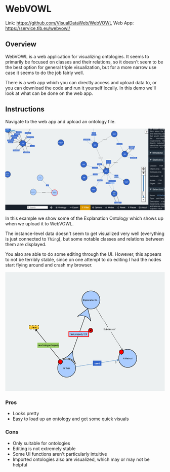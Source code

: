 # WebVOWL

Link: https://github.com/VisualDataWeb/WebVOWL
Web App: https://service.tib.eu/webvowl/

## Overview

WebVOWL is a web application for visualizing ontologies. It seems to primarily be focused on classes and their 
relations, so it doesn't seem to be the best option for general triple visualization, but for a more narrow
use case it seems to do the job fairly well. 

There is a web app which you can directly access and upload data to, or you can download the code and run it yourself
locally. In this demo we'll look at what can be done on the web app.

## Instructions

Navigate to the web app and upload an ontology file.

![step1](../images/webvowl_step1.png)

In this example we show some of the Explanation Ontology which shows up when we upload it to WebVOWL.  

The instance-level data doesn't seem to get visualized very well (everything is just connected to `Thing`), but
some notable classes and relations between them are displayed.

You also are able to do some editing through the UI. However, this appears to not be terribly stable, since on one 
attempt to do editing I had the nodes start flying around and crash my browser.

![step2](../images/webvowl_step2.png)

### Pros

- Looks pretty
- Easy to load up an ontology and get some quick visuals

### Cons

- Only suitable for ontologies
- Editing is not extremely stable
- Some UI functions aren't particularly intuitive
- Imported ontologies also are visualized, which may or may not be helpful